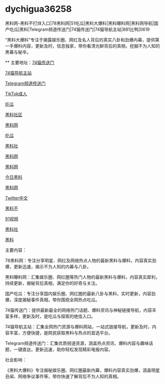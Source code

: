 # dychigua36258
黑料网-黑料不打烊入口|78黑料网|51吃瓜|黑料大爆料|黑料曝料网|黑料网导航|国产吃瓜|黑料|Telegram频道传送门|74猫传送门|74猫导航主站|881比鸭|0619

“黑料大爆料”专注于揭露娱乐圈、网红及名人背后的真实八卦和劲爆内幕，提供第一手爆料内容，更新及时，信息独家，带你看清光鲜背后的真相，挖掘不为人知的黑幕与秘辛。

** 主要地址：<a href="https://74mao.com/">74猫传送门</a>

<a href="https://74mao.com/">74猫导航主站</a>

<a href="https://74mao.com/">Telegram频道传送门</a>

<a href="https://tiktokchengren01.pages.dev/">TikTok成人</a>

<a href="https://chiguaheiliao01.pages.dev/">吃瓜</a>

<a href="https://shouyeheiliaoshe.pages.dev/">黑料社区</a>

<a href="https://wangbaochiguahei.pages.dev/">黑料网</a>

<a href="https://chiguabaoliao01.pages.dev/">吃瓜</a>

<a href="https://weimiquanzui01.pages.dev/">黑料社</a>

<a href="https://heiliaowangjinri-02.pages.dev/">黑料网</a>

<a href="https://heiliaowangdu.pages.dev/">黑料网</a>

<a href="https://jinriheiliao99.pages.dev/">今日黑料</a>

<a href="https://heiliaowangjinri2.pages.dev/">黑料网</a>

<a href="https://twitterzhongwenban.pages.dev/">Twitter中文</a>


<a href="https://redianshijian01.pages.dev/">黑料不</a>

<a href="https://hj-358.pages.dev/">91视频</a>

<a href="https://heiliaoshe-03.pages.dev/">黑料社</a>

<a href="https://redianshijian01.pages.dev/">黑料</a>

主要内容：

78黑料网：专注分享明星、网红及网络热点人物的最新黑料与爆料，内容真实劲爆，更新迅速，揭示不为人知的内幕与八卦。

黑料曝料网：汇集娱乐圈、网红圈等热门人物的最新黑料与爆料，内容真实犀利，持续更新，揭秘背后真相，满足你的好奇与关注。

国产吃瓜：专注分享国内娱乐圈、网红圈的最新八卦与黑料，实时更新，内容劲爆，深度揭秘事件真相，带你围观全网热点吃瓜。

74猫传送门：提供最新最全的网络热门话题、爆料资讯与神秘链接导航，内容丰富多样，更新及时，是吃瓜与探索的绝佳入口。

74猫导航主站：汇集全网热门资源与爆料网站，一站式链接导航，更新及时，内容丰富，方便快捷，是网民获取黑料与热点的首选平台。

Telegram频道传送门：汇集优质频道资源，涵盖热点资讯、爆料内容与趣味话题，一键直达，更新迅速，助你轻松发现精彩电报内容。

社会影响：

《黑料大爆料》专注揭秘娱乐圈、网红圈最新内幕，爆料内容真实劲爆，涵盖明星丑闻、网络争议事件等，带你快速了解背后不为人知的真相。
